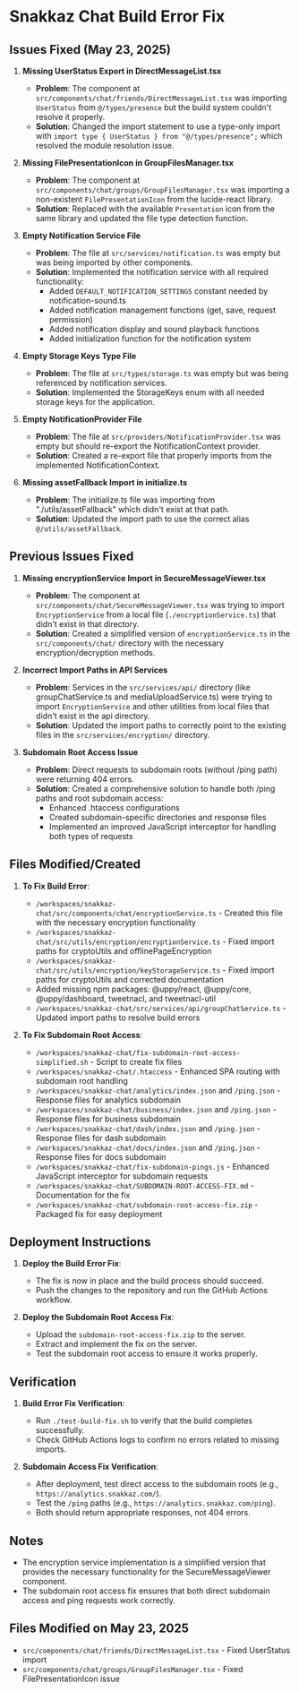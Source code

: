 # Snakkaz Chat Build Error Fix

## Issues Fixed (May 23, 2025)

1. **Missing UserStatus Export in DirectMessageList.tsx**
   - **Problem**: The component at `src/components/chat/friends/DirectMessageList.tsx` was importing `UserStatus` from `@/types/presence` but the build system couldn't resolve it properly.
   - **Solution**: Changed the import statement to use a type-only import with `import type { UserStatus } from "@/types/presence";` which resolved the module resolution issue.

2. **Missing FilePresentationIcon in GroupFilesManager.tsx**
   - **Problem**: The component at `src/components/chat/groups/GroupFilesManager.tsx` was importing a non-existent `FilePresentationIcon` from the lucide-react library.
   - **Solution**: Replaced with the available `Presentation` icon from the same library and updated the file type detection function.

3. **Empty Notification Service File**
   - **Problem**: The file at `src/services/notification.ts` was empty but was being imported by other components.
   - **Solution**: Implemented the notification service with all required functionality:
     - Added `DEFAULT_NOTIFICATION_SETTINGS` constant needed by notification-sound.ts
     - Added notification management functions (get, save, request permission)
     - Added notification display and sound playback functions
     - Added initialization function for the notification system

4. **Empty Storage Keys Type File**
   - **Problem**: The file at `src/types/storage.ts` was empty but was being referenced by notification services.
   - **Solution**: Implemented the StorageKeys enum with all needed storage keys for the application.

5. **Empty NotificationProvider File**
   - **Problem**: The file at `src/providers/NotificationProvider.tsx` was empty but should re-export the NotificationContext provider.
   - **Solution**: Created a re-export file that properly imports from the implemented NotificationContext.

6. **Missing assetFallback Import in initialize.ts**
   - **Problem**: The initialize.ts file was importing from "./utils/assetFallback" which didn't exist at that path.
   - **Solution**: Updated the import path to use the correct alias `@/utils/assetFallback`.

## Previous Issues Fixed

1. **Missing encryptionService Import in SecureMessageViewer.tsx**
   - **Problem**: The component at `src/components/chat/SecureMessageViewer.tsx` was trying to import `EncryptionService` from a local file (`./encryptionService.ts`) that didn't exist in that directory.
   - **Solution**: Created a simplified version of `encryptionService.ts` in the `src/components/chat/` directory with the necessary encryption/decryption methods.

2. **Incorrect Import Paths in API Services**
   - **Problem**: Services in the `src/services/api/` directory (like groupChatService.ts and mediaUploadService.ts) were trying to import `EncryptionService` and other utilities from local files that didn't exist in the api directory.
   - **Solution**: Updated the import paths to correctly point to the existing files in the `src/services/encryption/` directory.

3. **Subdomain Root Access Issue**
   - **Problem**: Direct requests to subdomain roots (without /ping path) were returning 404 errors.
   - **Solution**: Created a comprehensive solution to handle both /ping paths and root subdomain access:
     - Enhanced .htaccess configurations
     - Created subdomain-specific directories and response files
     - Implemented an improved JavaScript interceptor for handling both types of requests

## Files Modified/Created

1. **To Fix Build Error**:
   - `/workspaces/snakkaz-chat/src/components/chat/encryptionService.ts` - Created this file with the necessary encryption functionality
   - `/workspaces/snakkaz-chat/src/utils/encryption/encryptionService.ts` - Fixed import paths for cryptoUtils and offlinePageEncryption
   - `/workspaces/snakkaz-chat/src/utils/encryption/keyStorageService.ts` - Fixed import paths for cryptoUtils and corrected documentation
   - Added missing npm packages: @uppy/react, @uppy/core, @uppy/dashboard, tweetnacl, and tweetnacl-util
   - `/workspaces/snakkaz-chat/src/services/api/groupChatService.ts` - Updated import paths to resolve build errors

2. **To Fix Subdomain Root Access**:
   - `/workspaces/snakkaz-chat/fix-subdomain-root-access-simplified.sh` - Script to create fix files
   - `/workspaces/snakkaz-chat/.htaccess` - Enhanced SPA routing with subdomain root handling
   - `/workspaces/snakkaz-chat/analytics/index.json` and `/ping.json` - Response files for analytics subdomain
   - `/workspaces/snakkaz-chat/business/index.json` and `/ping.json` - Response files for business subdomain
   - `/workspaces/snakkaz-chat/dash/index.json` and `/ping.json` - Response files for dash subdomain
   - `/workspaces/snakkaz-chat/docs/index.json` and `/ping.json` - Response files for docs subdomain
   - `/workspaces/snakkaz-chat/fix-subdomain-pings.js` - Enhanced JavaScript interceptor for subdomain requests
   - `/workspaces/snakkaz-chat/SUBDOMAIN-ROOT-ACCESS-FIX.md` - Documentation for the fix
   - `/workspaces/snakkaz-chat/subdomain-root-access-fix.zip` - Packaged fix for easy deployment

## Deployment Instructions

1. **Deploy the Build Error Fix**:
   - The fix is now in place and the build process should succeed.
   - Push the changes to the repository and run the GitHub Actions workflow.

2. **Deploy the Subdomain Root Access Fix**:
   - Upload the `subdomain-root-access-fix.zip` to the server.
   - Extract and implement the fix on the server.
   - Test the subdomain root access to ensure it works properly.

## Verification

1. **Build Error Fix Verification**:
   - Run `./test-build-fix.sh` to verify that the build completes successfully.
   - Check GitHub Actions logs to confirm no errors related to missing imports.

2. **Subdomain Access Fix Verification**:
   - After deployment, test direct access to the subdomain roots (e.g., `https://analytics.snakkaz.com/`).
   - Test the `/ping` paths (e.g., `https://analytics.snakkaz.com/ping`).
   - Both should return appropriate responses, not 404 errors.

## Notes

- The encryption service implementation is a simplified version that provides the necessary functionality for the SecureMessageViewer component.
- The subdomain root access fix ensures that both direct subdomain access and ping requests work correctly.
## Files Modified on May 23, 2025
- `src/components/chat/friends/DirectMessageList.tsx` - Fixed UserStatus import
- `src/components/chat/groups/GroupFilesManager.tsx` - Fixed FilePresentationIcon issue
